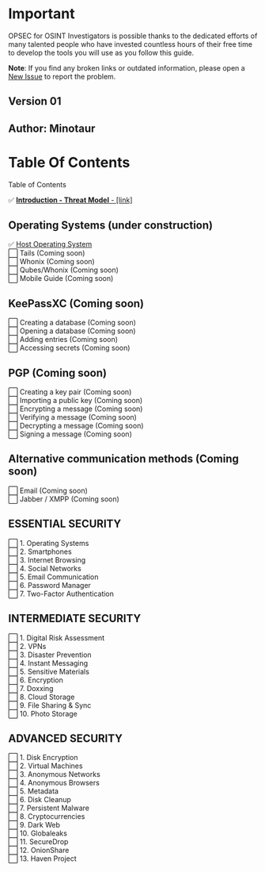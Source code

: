 # Important

OPSEC for OSINT Investigators is possible thanks to the dedicated efforts of many talented people who have invested countless hours of their free time to develop the tools you will use as you follow this guide.

**Note**: If you find any broken links or outdated information, please open a <a href="https://github.com/AmazoniaLeaksOficial/OPSEC/issues" target="_blank">New Issue</a> to report the problem.

## Version 01

## Author: Minotaur 

# Table Of Contents

Table of Contents

:white_check_mark: <a href="https://www.linkedin.com/pulse/digital-security-investigative-journalists-international-leaks/?trackingId=g4L4mggBQJqp9KsQRdQ5Og%3D%3D" target="_blank">**Introduction - Threat Model** - [link]  </a>

## Operating Systems (under construction)
:white_check_mark: <a href="https://github.com/AmazoniaLeaksOficial/OSINTMachineGuide/blob/main/01%20-%20INTRODUCTION.md#-building-a-robust-osint-framework-for-investigations-against-powerful-adversaries" target="_blank">Host Operating System</a><br>
:white_large_square: Tails (Coming soon)<br>
:white_large_square: Whonix (Coming soon)<br>
:white_large_square: Qubes/Whonix (Coming soon)<br>
:white_large_square: Mobile Guide (Coming soon)<br>
        
## KeePassXC (Coming soon)
:white_large_square: Creating a database (Coming soon)<br>
:white_large_square: Opening a database (Coming soon)<br>
:white_large_square: Adding entries (Coming soon)<br>
:white_large_square: Accessing secrets (Coming soon)<br>

## PGP (Coming soon)
:white_large_square: Creating a key pair (Coming soon)<br>
:white_large_square: Importing a public key (Coming soon)<br>
:white_large_square: Encrypting a message (Coming soon)<br>
:white_large_square: Verifying a message (Coming soon)<br>
:white_large_square: Decrypting a message (Coming soon)<br>
:white_large_square: Signing a message (Coming soon)<br>

## Alternative communication methods (Coming soon)
:white_large_square: Email (Coming soon)<br>
:white_large_square: Jabber / XMPP (Coming soon)<br>

## ESSENTIAL SECURITY

:white_large_square: 1. Operating Systems<br>
:white_large_square: 2. Smartphones<br>
:white_large_square: 3. Internet Browsing<br>
:white_large_square: 4. Social Networks<br>
:white_large_square: 5. Email Communication<br>
:white_large_square: 6. Password Manager<br>
:white_large_square: 7. Two-Factor Authentication<br>

##  INTERMEDIATE SECURITY

:white_large_square: 1. Digital Risk Assessment<br>
:white_large_square: 2. VPNs<br>
:white_large_square: 3. Disaster Prevention<br>
:white_large_square: 4. Instant Messaging<br>
:white_large_square: 5. Sensitive Materials<br>
:white_large_square: 6. Encryption<br>
:white_large_square: 7. Doxxing<br>
:white_large_square: 8. Cloud Storage<br>
:white_large_square: 9. File Sharing & Sync<br>
:white_large_square: 10. Photo Storage<br>

## ADVANCED SECURITY

:white_large_square: 1. Disk Encryption<br>
:white_large_square: 2. Virtual Machines<br>
:white_large_square: 3. Anonymous Networks<br>
:white_large_square: 4. Anonymous Browsers<br>
:white_large_square: 5. Metadata<br>
:white_large_square: 6. Disk Cleanup<br>
:white_large_square: 7. Persistent Malware<br>
:white_large_square: 8. Cryptocurrencies<br>
:white_large_square: 9. Dark Web<br>
:white_large_square: 10. Globaleaks<br>
:white_large_square: 11. SecureDrop<br>
:white_large_square: 12. OnionShare<br>
:white_large_square: 13. Haven Project<br>



